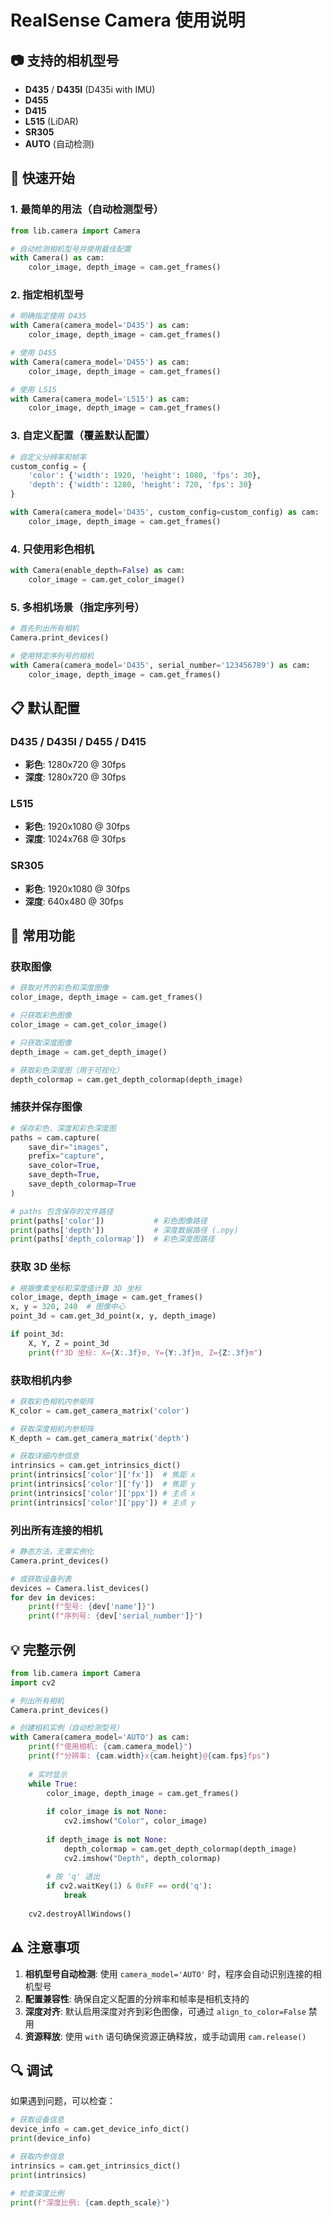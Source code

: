 # RealSense Camera 使用说明

## 📷 支持的相机型号

- **D435** / **D435I** (D435i with IMU)
- **D455**
- **D415**
- **L515** (LiDAR)
- **SR305**
- **AUTO** (自动检测)

## 🚀 快速开始

### 1. 最简单的用法（自动检测型号）

```python
from lib.camera import Camera

# 自动检测相机型号并使用最佳配置
with Camera() as cam:
    color_image, depth_image = cam.get_frames()
```

### 2. 指定相机型号

```python
# 明确指定使用 D435
with Camera(camera_model='D435') as cam:
    color_image, depth_image = cam.get_frames()

# 使用 D455
with Camera(camera_model='D455') as cam:
    color_image, depth_image = cam.get_frames()

# 使用 L515
with Camera(camera_model='L515') as cam:
    color_image, depth_image = cam.get_frames()
```

### 3. 自定义配置（覆盖默认配置）

```python
# 自定义分辨率和帧率
custom_config = {
    'color': {'width': 1920, 'height': 1080, 'fps': 30},
    'depth': {'width': 1280, 'height': 720, 'fps': 30}
}

with Camera(camera_model='D435', custom_config=custom_config) as cam:
    color_image, depth_image = cam.get_frames()
```

### 4. 只使用彩色相机

```python
with Camera(enable_depth=False) as cam:
    color_image = cam.get_color_image()
```

### 5. 多相机场景（指定序列号）

```python
# 首先列出所有相机
Camera.print_devices()

# 使用特定序列号的相机
with Camera(camera_model='D435', serial_number='123456789') as cam:
    color_image, depth_image = cam.get_frames()
```

## 📋 默认配置

### D435 / D435I / D455 / D415
- **彩色**: 1280x720 @ 30fps
- **深度**: 1280x720 @ 30fps

### L515
- **彩色**: 1920x1080 @ 30fps
- **深度**: 1024x768 @ 30fps

### SR305
- **彩色**: 1920x1080 @ 30fps
- **深度**: 640x480 @ 30fps

## 🔧 常用功能

### 获取图像

```python
# 获取对齐的彩色和深度图像
color_image, depth_image = cam.get_frames()

# 只获取彩色图像
color_image = cam.get_color_image()

# 只获取深度图像
depth_image = cam.get_depth_image()

# 获取彩色深度图（用于可视化）
depth_colormap = cam.get_depth_colormap(depth_image)
```

### 捕获并保存图像

```python
# 保存彩色、深度和彩色深度图
paths = cam.capture(
    save_dir="images",
    prefix="capture",
    save_color=True,
    save_depth=True,
    save_depth_colormap=True
)

# paths 包含保存的文件路径
print(paths['color'])           # 彩色图像路径
print(paths['depth'])           # 深度数据路径 (.npy)
print(paths['depth_colormap'])  # 彩色深度图路径
```

### 获取 3D 坐标

```python
# 根据像素坐标和深度值计算 3D 坐标
color_image, depth_image = cam.get_frames()
x, y = 320, 240  # 图像中心
point_3d = cam.get_3d_point(x, y, depth_image)

if point_3d:
    X, Y, Z = point_3d
    print(f"3D 坐标: X={X:.3f}m, Y={Y:.3f}m, Z={Z:.3f}m")
```

### 获取相机内参

```python
# 获取彩色相机内参矩阵
K_color = cam.get_camera_matrix('color')

# 获取深度相机内参矩阵
K_depth = cam.get_camera_matrix('depth')

# 获取详细内参信息
intrinsics = cam.get_intrinsics_dict()
print(intrinsics['color']['fx'])  # 焦距 x
print(intrinsics['color']['fy'])  # 焦距 y
print(intrinsics['color']['ppx']) # 主点 x
print(intrinsics['color']['ppy']) # 主点 y
```

### 列出所有连接的相机

```python
# 静态方法，无需实例化
Camera.print_devices()

# 或获取设备列表
devices = Camera.list_devices()
for dev in devices:
    print(f"型号: {dev['name']}")
    print(f"序列号: {dev['serial_number']}")
```

## 💡 完整示例

```python
from lib.camera import Camera
import cv2

# 列出所有相机
Camera.print_devices()

# 创建相机实例（自动检测型号）
with Camera(camera_model='AUTO') as cam:
    print(f"使用相机: {cam.camera_model}")
    print(f"分辨率: {cam.width}x{cam.height}@{cam.fps}fps")
    
    # 实时显示
    while True:
        color_image, depth_image = cam.get_frames()
        
        if color_image is not None:
            cv2.imshow("Color", color_image)
        
        if depth_image is not None:
            depth_colormap = cam.get_depth_colormap(depth_image)
            cv2.imshow("Depth", depth_colormap)
        
        # 按 'q' 退出
        if cv2.waitKey(1) & 0xFF == ord('q'):
            break
    
    cv2.destroyAllWindows()
```

## ⚠️ 注意事项

1. **相机型号自动检测**: 使用 `camera_model='AUTO'` 时，程序会自动识别连接的相机型号
2. **配置兼容性**: 确保自定义配置的分辨率和帧率是相机支持的
3. **深度对齐**: 默认启用深度对齐到彩色图像，可通过 `align_to_color=False` 禁用
4. **资源释放**: 使用 `with` 语句确保资源正确释放，或手动调用 `cam.release()`

## 🔍 调试

如果遇到问题，可以检查：

```python
# 获取设备信息
device_info = cam.get_device_info_dict()
print(device_info)

# 获取内参信息
intrinsics = cam.get_intrinsics_dict()
print(intrinsics)

# 检查深度比例
print(f"深度比例: {cam.depth_scale}")
```
